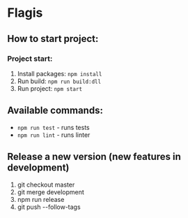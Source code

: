 # Flagis

## How to start project:

### Project start:
1. Install packages: `npm install`
2. Run build: `npm run build:dll`
3. Run project: `npm start`

## Available commands:
- `npm run test` - runs tests
- `npm run lint` - runs linter

## Release a new version (new features in development)
1. git checkout master
2. git merge development
3. npm run release
4. git push --follow-tags


